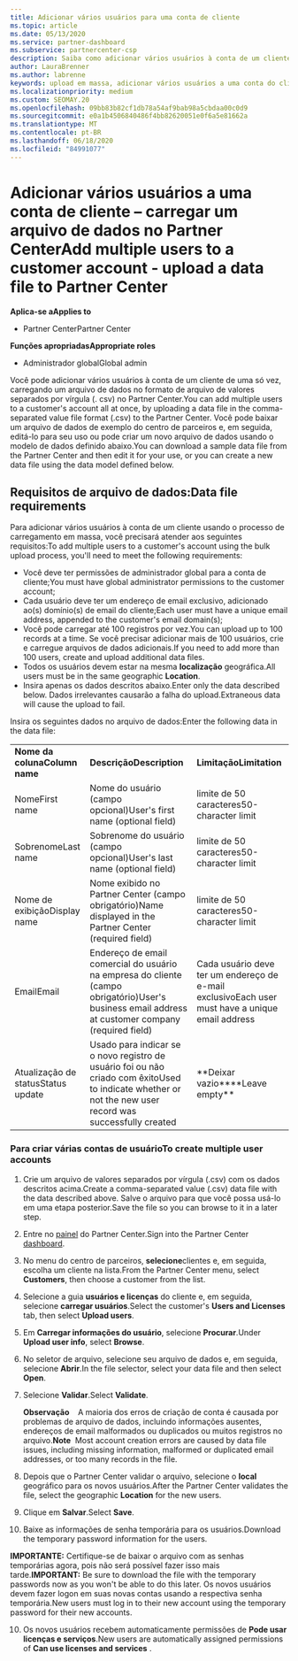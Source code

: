 ```yaml
---
title: Adicionar vários usuários para uma conta de cliente
ms.topic: article
ms.date: 05/13/2020
ms.service: partner-dashboard
ms.subservice: partnercenter-csp
description: Saiba como adicionar vários usuários à conta de um cliente de uma só vez. Carregue um arquivo de dados no Partner Center usando o formato de arquivo. csv (valores separados por vírgulas).
author: LauraBrenner
ms.author: labrenne
keywords: upload em massa, adicionar vários usuários a uma conta do cliente, adicionar usuários do cliente, upload em massa de usuários do cliente, conta do cliente, usuários do cliente, usuários
ms.localizationpriority: medium
ms.custom: SEOMAY.20
ms.openlocfilehash: 09bb83b82cf1db78a54af9bab98a5cbdaa00c0d9
ms.sourcegitcommit: e0a1b4506840486f4bb82620051e0f6a5e81662a
ms.translationtype: MT
ms.contentlocale: pt-BR
ms.lasthandoff: 06/18/2020
ms.locfileid: "84991077"
---
```

# <a name="add-multiple-users-to-a-customer-account---upload-a-data-file-to-partner-center"></a><span data-ttu-id="f77d0-105">Adicionar vários usuários a uma conta de cliente – carregar um arquivo de dados no Partner Center</span><span class="sxs-lookup"><span data-stu-id="f77d0-105">Add multiple users to a customer account - upload a data file to Partner Center</span></span>

<span data-ttu-id="f77d0-106">**Aplica-se a**</span><span class="sxs-lookup"><span data-stu-id="f77d0-106">**Applies to**</span></span>

- <span data-ttu-id="f77d0-107">Partner Center</span><span class="sxs-lookup"><span data-stu-id="f77d0-107">Partner Center</span></span>

<span data-ttu-id="f77d0-108">**Funções apropriadas**</span><span class="sxs-lookup"><span data-stu-id="f77d0-108">**Appropriate roles**</span></span>

- <span data-ttu-id="f77d0-109">Administrador global</span><span class="sxs-lookup"><span data-stu-id="f77d0-109">Global admin</span></span>

<span data-ttu-id="f77d0-110">Você pode adicionar vários usuários à conta de um cliente de uma só vez, carregando um arquivo de dados no formato de arquivo de valores separados por vírgula (. csv) no Partner Center.</span><span class="sxs-lookup"><span data-stu-id="f77d0-110">You can add multiple users to a customer's account all at once, by uploading a data file in the comma-separated value file format (.csv) to the Partner Center.</span></span> <span data-ttu-id="f77d0-111">Você pode baixar um arquivo de dados de exemplo do centro de parceiros e, em seguida, editá-lo para seu uso ou pode criar um novo arquivo de dados usando o modelo de dados definido abaixo.</span><span class="sxs-lookup"><span data-stu-id="f77d0-111">You can download a sample data file from the Partner Center and then edit it for your use, or you can create a new data file using the data model defined below.</span></span>

## <a name="data-file-requirements"></a><a href="" id="creatingtheimportcsvfile"></a><span data-ttu-id="f77d0-112">Requisitos de arquivo de dados:</span><span class="sxs-lookup"><span data-stu-id="f77d0-112">Data file requirements</span></span>

<span data-ttu-id="f77d0-113">Para adicionar vários usuários à conta de um cliente usando o processo de carregamento em massa, você precisará atender aos seguintes requisitos:</span><span class="sxs-lookup"><span data-stu-id="f77d0-113">To add multiple users to a customer's account using the bulk upload process, you'll need to meet the following requirements:</span></span>

- <span data-ttu-id="f77d0-114">Você deve ter permissões de administrador global para a conta de cliente;</span><span class="sxs-lookup"><span data-stu-id="f77d0-114">You must have global administrator permissions to the customer account;</span></span>
- <span data-ttu-id="f77d0-115">Cada usuário deve ter um endereço de email exclusivo, adicionado ao(s) domínio(s) de email do cliente;</span><span class="sxs-lookup"><span data-stu-id="f77d0-115">Each user must have a unique email address, appended to the customer's email domain(s);</span></span>
- <span data-ttu-id="f77d0-116">Você pode carregar até 100 registros por vez.</span><span class="sxs-lookup"><span data-stu-id="f77d0-116">You can upload up to 100 records at a time.</span></span> <span data-ttu-id="f77d0-117">Se você precisar adicionar mais de 100 usuários, crie e carregue arquivos de dados adicionais.</span><span class="sxs-lookup"><span data-stu-id="f77d0-117">If you need to add more than 100 users, create and upload additional data files.</span></span>
- <span data-ttu-id="f77d0-118">Todos os usuários devem estar na mesma **localização** geográfica.</span><span class="sxs-lookup"><span data-stu-id="f77d0-118">All users must be in the same geographic **Location**.</span></span>
- <span data-ttu-id="f77d0-119">Insira apenas os dados descritos abaixo.</span><span class="sxs-lookup"><span data-stu-id="f77d0-119">Enter only the data described below.</span></span> <span data-ttu-id="f77d0-120">Dados irrelevantes causarão a falha do upload.</span><span class="sxs-lookup"><span data-stu-id="f77d0-120">Extraneous data will cause the upload to fail.</span></span>

<span data-ttu-id="f77d0-121">Insira os seguintes dados no arquivo de dados:</span><span class="sxs-lookup"><span data-stu-id="f77d0-121">Enter the following data in the data file:</span></span>

|                 |                                                                              |                                            |
|-----------------|------------------------------------------------------------------------------|--------------------------------------------|
| <span data-ttu-id="f77d0-122">**Nome da coluna**</span><span class="sxs-lookup"><span data-stu-id="f77d0-122">**Column name**</span></span> | <span data-ttu-id="f77d0-123">**Descrição**</span><span class="sxs-lookup"><span data-stu-id="f77d0-123">**Description**</span></span>                                                              | <span data-ttu-id="f77d0-124">**Limitação**</span><span class="sxs-lookup"><span data-stu-id="f77d0-124">**Limitation**</span></span>                             |
| <span data-ttu-id="f77d0-125">Nome</span><span class="sxs-lookup"><span data-stu-id="f77d0-125">First name</span></span>      | <span data-ttu-id="f77d0-126">Nome do usuário (campo opcional)</span><span class="sxs-lookup"><span data-stu-id="f77d0-126">User's first name (optional field)</span></span>                                           | <span data-ttu-id="f77d0-127">limite de 50 caracteres</span><span class="sxs-lookup"><span data-stu-id="f77d0-127">50-character limit</span></span>                         |
| <span data-ttu-id="f77d0-128">Sobrenome</span><span class="sxs-lookup"><span data-stu-id="f77d0-128">Last name</span></span>       | <span data-ttu-id="f77d0-129">Sobrenome do usuário (campo opcional)</span><span class="sxs-lookup"><span data-stu-id="f77d0-129">User's last name (optional field)</span></span>                                            | <span data-ttu-id="f77d0-130">limite de 50 caracteres</span><span class="sxs-lookup"><span data-stu-id="f77d0-130">50-character limit</span></span>                         |
| <span data-ttu-id="f77d0-131">Nome de exibição</span><span class="sxs-lookup"><span data-stu-id="f77d0-131">Display name</span></span>    | <span data-ttu-id="f77d0-132">Nome exibido no Partner Center (campo obrigatório)</span><span class="sxs-lookup"><span data-stu-id="f77d0-132">Name displayed in the Partner Center (required field)</span></span>                            | <span data-ttu-id="f77d0-133">limite de 50 caracteres</span><span class="sxs-lookup"><span data-stu-id="f77d0-133">50-character limit</span></span>                         |
| <span data-ttu-id="f77d0-134">Email</span><span class="sxs-lookup"><span data-stu-id="f77d0-134">Email</span></span>           | <span data-ttu-id="f77d0-135">Endereço de email comercial do usuário na empresa do cliente (campo obrigatório)</span><span class="sxs-lookup"><span data-stu-id="f77d0-135">User's business email address at customer company (required field)</span></span>           | <span data-ttu-id="f77d0-136">Cada usuário deve ter um endereço de e-mail exclusivo</span><span class="sxs-lookup"><span data-stu-id="f77d0-136">Each user must have a unique email address</span></span> |
| <span data-ttu-id="f77d0-137">Atualização de status</span><span class="sxs-lookup"><span data-stu-id="f77d0-137">Status update</span></span>   | <span data-ttu-id="f77d0-138">Usado para indicar se o novo registro de usuário foi ou não criado com êxito</span><span class="sxs-lookup"><span data-stu-id="f77d0-138">Used to indicate whether or not the new user record was successfully created</span></span> | <span data-ttu-id="f77d0-139">\*\*Deixar vazio\*\*</span><span class="sxs-lookup"><span data-stu-id="f77d0-139">\*\*Leave empty\*\*</span></span>                        |

### <a name="to-create-multiple-user-accounts"></a><a href="" id="createmultipleuseraccounts"></a><span data-ttu-id="f77d0-140">Para criar várias contas de usuário</span><span class="sxs-lookup"><span data-stu-id="f77d0-140">To create multiple user accounts</span></span>

<a href="" id="creatingtheaccounts"></a>

1. <span data-ttu-id="f77d0-141">Crie um arquivo de valores separados por vírgula (.csv) com os dados descritos acima.</span><span class="sxs-lookup"><span data-stu-id="f77d0-141">Create a comma-separated value (.csv) data file with the data described above.</span></span> <span data-ttu-id="f77d0-142">Salve o arquivo para que você possa usá-lo em uma etapa posterior.</span><span class="sxs-lookup"><span data-stu-id="f77d0-142">Save the file so you can browse to it in a later step.</span></span>

2. <span data-ttu-id="f77d0-143">Entre no [painel](https://partner.microsoft.com/dashboard) do Partner Center.</span><span class="sxs-lookup"><span data-stu-id="f77d0-143">Sign into the Partner Center [dashboard](https://partner.microsoft.com/dashboard).</span></span>

3. <span data-ttu-id="f77d0-144">No menu do centro de parceiros, **selecione**clientes e, em seguida, escolha um cliente na lista.</span><span class="sxs-lookup"><span data-stu-id="f77d0-144">From the Partner Center menu, select **Customers**, then choose a customer from the list.</span></span>

4. <span data-ttu-id="f77d0-145">Selecione a guia **usuários e licenças** do cliente e, em seguida, selecione **carregar usuários**.</span><span class="sxs-lookup"><span data-stu-id="f77d0-145">Select the customer's **Users and Licenses** tab, then select **Upload users**.</span></span>

5. <span data-ttu-id="f77d0-146">Em **Carregar informações do usuário**, selecione **Procurar**.</span><span class="sxs-lookup"><span data-stu-id="f77d0-146">Under **Upload user info**, select **Browse**.</span></span>

6. <span data-ttu-id="f77d0-147">No seletor de arquivo, selecione seu arquivo de dados e, em seguida, selecione **Abrir**.</span><span class="sxs-lookup"><span data-stu-id="f77d0-147">In the file selector, select your data file and then select **Open**.</span></span>

7. <span data-ttu-id="f77d0-148">Selecione **Validar**.</span><span class="sxs-lookup"><span data-stu-id="f77d0-148">Select **Validate**.</span></span>

    <span data-ttu-id="f77d0-149">**Observação**    A maioria dos erros de criação de conta é causada por problemas de arquivo de dados, incluindo informações ausentes, endereços de email malformados ou duplicados ou muitos registros no arquivo.</span><span class="sxs-lookup"><span data-stu-id="f77d0-149">**Note**  Most account creation errors are caused by data file issues, including missing information, malformed or duplicated email addresses, or too many records in the file.</span></span>

8. <span data-ttu-id="f77d0-150">Depois que o Partner Center validar o arquivo, selecione o **local** geográfico para os novos usuários.</span><span class="sxs-lookup"><span data-stu-id="f77d0-150">After the Partner Center validates the file, select the geographic **Location** for the new users.</span></span>
9. <span data-ttu-id="f77d0-151">Clique em **Salvar**.</span><span class="sxs-lookup"><span data-stu-id="f77d0-151">Select **Save**.</span></span>
10. <span data-ttu-id="f77d0-152">Baixe as informações de senha temporária para os usuários.</span><span class="sxs-lookup"><span data-stu-id="f77d0-152">Download the temporary password information for the users.</span></span>

<span data-ttu-id="f77d0-153">**IMPORTANTE:** Certifique-se de baixar o arquivo com as senhas temporárias agora, pois não será possível fazer isso mais tarde.</span><span class="sxs-lookup"><span data-stu-id="f77d0-153">**IMPORTANT:** Be sure to download the file with the temporary passwords now as you won't be able to do this later.</span></span> <span data-ttu-id="f77d0-154">Os novos usuários devem fazer logon em suas novas contas usando a respectiva senha temporária.</span><span class="sxs-lookup"><span data-stu-id="f77d0-154">New users must log in to their new account using the temporary password for their new accounts.</span></span>

10. <span data-ttu-id="f77d0-155">Os novos usuários recebem automaticamente permissões de **Pode usar licenças e serviços**.</span><span class="sxs-lookup"><span data-stu-id="f77d0-155">New users are automatically assigned permissions of **Can use licenses and services** .</span></span> 

 

 




